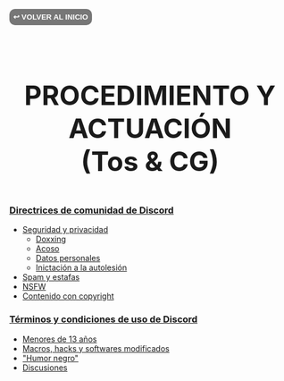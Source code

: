 <button style="border-radius:10px;background:#777;border:0px;padding:7px;font-weight:bold;color:#fff">↩️ VOLVER AL INICIO</button>

<br>
<br>

<p style="font-weight:bold;font-size:3rem;text-align:center">PROCEDIMIENTO Y ACTUACIÓN<br>(Tos & CG)</p>

### [Directrices de comunidad de Discord](https://discord.com/guidelines)
- [Seguridad y privacidad]()
  - [Doxxing]()
  - [Acoso]()
  - [Datos personales]()
  - [Inictación a la autolesión]()
- [Spam y estafas]()
- [NSFW]()
- [Contenido con copyright]()

### [Términos y condiciones de uso de Discord](https://discord.com/terms)
- [Menores de 13 años]()
- [Macros, hacks y softwares modificados]()
- ["Humor negro"]()
- [Discusiones]()
